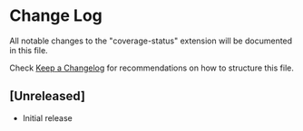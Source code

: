 # Change Log

All notable changes to the "coverage-status" extension will be documented in this file.

Check [Keep a Changelog](http://keepachangelog.com/) for recommendations on how to structure this file.

## [Unreleased]

- Initial release